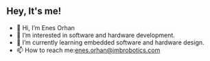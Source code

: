 ## Hey, It's me!

- 👋 Hi, I’m Enes Orhan
- 👀 I’m interested in software and hardware development.
- 🌱 I’m currently learning embedded software and hardware design.
- 📫 How to reach me:enes.orhan@imbrobotics.com


